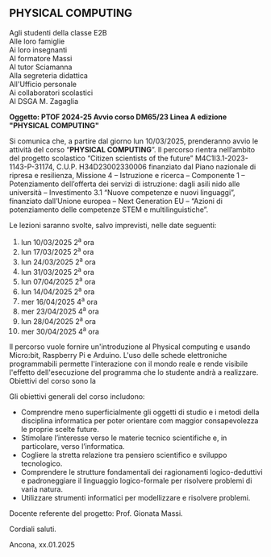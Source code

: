 ## PHYSICAL COMPUTING

Agli studenti della classe E2B<br />
Alle loro famiglie<br />
Ai loro insegnanti<br />
Al formatore Massi<br />
Al tutor Sciamanna<br />
Alla segreteria didattica<br />
All'Ufficio personale<br />
Ai collaboratori scolastici<br />
Al DSGA M. Zagaglia<br />

**Oggetto: PTOF 2024-25 Avvio corso DM65/23 Linea A edizione "PHYSICAL COMPUTING"**

Si comunica che, a partire dal giorno lun 10/03/2025, prenderanno avvio le attività del corso “**PHYSICAL COMPUTING**”. Il percorso rientra nell’ambito del progetto scolastico “Citizen scientists of the future” M4C1I3.1-2023-1143-P-31174, C.U.P. H34D23002330006 finanziato dal Piano nazionale di ripresa e resilienza, Missione 4 – Istruzione e ricerca – Componente 1 – Potenziamento dell’offerta dei servizi di istruzione: dagli asili nido alle università – Investimento 3.1 “Nuove competenze e nuovi linguaggi”, finanziato dall’Unione europea – Next Generation EU – “Azioni di potenziamento delle competenze STEM e multilinguistiche”.

Le lezioni saranno svolte, salvo imprevisti, nelle date seguenti: 


1. lun 10/03/2025 2<sup>a</sup> ora
2. lun 17/03/2025 2<sup>a</sup> ora
3. lun 24/03/2025 2<sup>a</sup> ora
4. lun 31/03/2025 2<sup>a</sup> ora
5. lun 07/04/2025 2<sup>a</sup> ora
6. lun 14/04/2025 2<sup>a</sup> ora
7. mer 16/04/2025 4<sup>a</sup> ora
8. mer 23/04/2025 4<sup>a</sup> ora
9. lun 28/04/2025 2<sup>a</sup> ora
10. mer 30/04/2025 4<sup>a</sup> ora


Il percorso vuole fornire un'introduzione al Physical computing e usando Micro:bit, Raspberry Pi e Arduino. L'uso delle schede elettroniche programmabili permette l'interazione con il mondo reale e rende visibile l'effetto dell'esecuzione del programma che lo studente andrà a realizzare. Obiettivi del corso sono la 

Gli obiettivi generali del corso includono:

- Comprendre meno superficialmente gli oggetti di studio e i metodi della disciplina informatica per poter orientare com maggior consapevolezza le proprie scelte future.
- Stimolare l’interesse verso le materie tecnico scientifiche e, in particolare, verso l’informatica.
- Cogliere la stretta relazione tra pensiero scientifico e sviluppo tecnologico.
- Comprendere le strutture fondamentali dei ragionamenti logico-deduttivi e padroneggiare il linguaggio logico-formale per risolvere problemi di varia natura.
- Utilizzare strumenti informatici per modellizzare e risolvere problemi.

Docente referente del progetto: Prof. Gionata Massi.

Cordiali saluti.

Ancona, xx.01.2025

